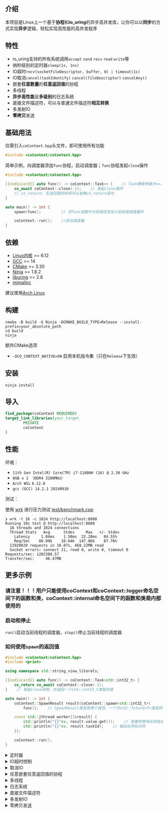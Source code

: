 ## 介绍

本项目是Linux上一个基于**协程**和**io_uring**的异步高并发库，让你可以以**同步**的方式实现**异步**逻辑，轻松实现高性能的高并发程序

## 特性

- io_uring支持的所有系统调用`accept` `send` `recv` `read` `write`等
- 纳秒级别的定时器`sleep(1s, 1ns)`
- IO超时`recv(socketFileDescriptor, buffer, 0) | timeout(1s)`
- IO取消`cancel(taskIdentify)` `cancel(fileDescriptor)` `cancelAny()`
- 嵌套**任意数量**的**任意返回值**的协程
- 多线程
- **异步高性能**且**多级别**的日志系统
- 直接文件描述符，可以与普通文件描述符**相互转换**
- 多发射IO
- **零拷贝**发送

## 基础用法

仅需引入`coContext.hpp`头文件，即可使用所有功能

```c++
#include <coContext/coContext.hpp> 
```

简单示例，向调度器添加`func`协程，启动调度器；`func`协程发起`close`操作

```c++
#include <coContext/coContext.hpp>

[[nodiscard]] auto func() -> coContext::Task<> {    // Task模板参数为<>，表示该协程不返回任何值
    co_await coContext::close(-1);    // 发起close操作
    // co_return; 无返回值的协程可以省略co_return语句
}

auto main() -> int {
    spawn(func);         // 将func函数作为协程任务加入到协程调度器中

    coContext::run();    //启动调度器
}
```

## 依赖

- [Linux内核](https://www.kernel.org) >= 6.12
- [GCC](https://gcc.gnu.org) >= 14
- [CMake](https://cmake.org) >= 3.30
- [Ninja](https://ninja-build.org) >= 1.8.2
- [liburing](https://github.com/axboe/liburing) >= 2.8
- [mimalloc](https://github.com/microsoft/mimalloc)

建议使用[Arch Linux](https://archlinux.org)

## 构建

```shell
cmake -B build -G Ninja -DCMAKE_BUILD_TYPE=Release --install-prefix=your_absolute_path
cd build
ninja
```

额外CMake选项

- `-DCO_CONTEXT_NATIVE=ON` 启用本机指令集（只在`Release`下生效）

## 安装

```shell
ninja install
```

## 导入

```cmake
find_package(coContext REQUIRED)
target_link_libraries(your_target
        PRIVATE
        coContext
)
```

## 性能

环境：

- `11th Gen Intel(R) Core(TM) i7-11800H (16) @ 2.30 GHz`
- `8GB x 2 （DDR4 3200MHz）`
- `Arch WSL` `6.12.8`
- `gcc (GCC) 14.2.1 20240910`

测试：

使用 [wrk](https://github.com/wg/wrk)
进行压力测试 [test/benchmark.cpp](https://github.com/AomaYple/coContext/blob/main/test/benchmark.cpp)

```
❯ wrk -t 16 -c 1024 http://localhost:8080
Running 10s test @ http://localhost:8080
  16 threads and 1024 connections
  Thread Stats   Avg      Stdev     Max   +/- Stdev
    Latency     1.04ms    1.50ms  22.28ms   84.55%
    Req/Sec    80.99k    10.64k  147.06k    87.76%
  12920020 requests in 10.07s, 468.22MB read
  Socket errors: connect 21, read 0, write 0, timeout 0
Requests/sec: 1282388.57
Transfer/sec:     46.47MB
```

## 更多示例

### 请注意！！！用户只能使用coContext和coContext::logger命名空间下的函数和类，coContext::internal命名空间下的函数和类是内部使用的

### 启动和停止

`run()`启动当前线程的调度器，`stop()`停止当前线程的调度器

### 如何使用`spawn`的返回值

```c++
#include <coContext/coContext.hpp>
#include <print>

using namespace std::string_view_literals;

[[nodiscard]] auto func() -> coContext::Task<std::int32_t> {
    co_return co_await coContext::close(-1);
}    // 发起close调用，并返回一个std::int32_t类型的值

auto main() -> int {
    coContext::SpawnResult result{coContext::spawn<std::int32_t>(
        func)};    // SpawnResult类型有两个成员，一个为std::future<T>类型的任务返回值，这里T为std::int32_t，另一个为std::uint64_t类型的任务标识符

    const std::jthread worker{[&result] {
        std::println("{}"sv, result.value.get());    // 阻塞地等待任务结束，并输出任务返回值
        std::println("{}"sv, result.taskId);    // 输出任务标识符
    }};

    coContext::run();
}
```

<details>

<summary>定时器</summary>

```c++
[[nodiscard]] auto func() -> coContext::Task<> {
    std::println("{}"sv, co_await coContext::sleep(1s));
}    // 打印1秒定时的结果
```

</details>

<details>

<summary>IO超时控制</summary>

```c++
[[nodiscard]] auto func(const std::int32_t socketFileDescriptor) -> coContext::Task<> {
    std::pmr::vector<std::byte> buffer{1024};
    const std::int32_t result{
        co_await (coContext::receive(socketFileDescriptor, buffer, 0) | coContext::timeout(3s))};    // 限时3秒

    std::println("received: {}"sv, result);    // 打印接收到的字节数
}
```

</details>

<details>

<summary>取消IO</summary>

- 基于`taskId`取消任务中正在运行的io

```c++
[[nodiscard]] auto func() -> coContext::Task<> { co_await coContext::sleep(4s); }    // 发起一个4s的定时

[[nodiscard]] auto cancelFunc(const std::uint64_t taskId) -> coContext::Task<> {
    co_await coContext::cancel(taskId);    // 基于任务标识符取消任务中正在运行的io
}
```

- 基于文件描述符取消io

```c++
[[nodiscard]] auto cancelFunc(const std::int32_t socketFileDescriptor) -> coContext::Task<> {
    co_await coContext::cancel(
        socketFileDescriptor,
        true);    // 第二个参数为默认为false，为true时，会取消该文件描述符上的所有io，否则只取消第一个io
}
```

- 取消所有IO

```c++
[[nodiscard]] auto func() -> coContext::Task<> { co_await coContext::cancelAny(); }
```

并且，支持同步取消版本`syncCancel`，用法与`cancel`相同
</details>

<details>

<summary>任意嵌套任意返回值的协程</summary>

```c++
[[nodiscard]] auto funcA() -> coContext::Task<std::int32_t> {    // 返回值为std::int32_t类型
    const std::int32_t result{co_await coContext::close(-1)};    // 发起close调用

    co_return result + 3;    // 返回result + 3
}

[[nodiscard]] auto func() -> coContext::Task<> {
    std::int32_t result{co_await funcA()};    // 调用funcA并等待返回值
    result += co_await funcA();    // 再次调用funcA并等待返回值

    std::println("{}"sv, result);    // 打印result
}
```

</details>

<details>

<summary>多线程</summary>

```c++
#include <coContext/coContext.hpp>

[[nodiscard]] auto func() -> coContext::Task<> { co_return; }    // 简短的协程函数

constexpr auto execute() {
    spawn(func);

    coContext::run();
}    // 添加协程并运行

auto main() -> int {
    std::pmr::vector<std::jthread> workers;
    for (std::uint8_t i{}; i != std::thread::hardware_concurrency() - 1; ++i)
        workers.emplace_back(execute);    // 循环创建线程

    execute();
}
```

</details> 

<details>

<summary>日志系统</summary>

- `Log`类为核心，支持流式运算符`<<`，支持`std::format`
- 多级别日志，`trace` `debug` `info` `warn` `error` `fatal`
- `logger::write`写入日志，`enableWrite`开启写入，`disableWrite`关闭写入
- `logger::getLevel`获取日志级别；`logger::setLevel`设置日志级别，小于该级别的日志将不会被写入，默认为`info`
- `logger::setOutputStream`设置输出流，类型为`std::ostream`, 默认为`std::clog`
- `logger::run`启动日志系统，`logger::stop`停止日志系统

```c++
constexpr auto writeLog(const std::source_location sourceLocation = std::source_location::current()) {
    coContext::logger::write(
        coContext::Log{coContext::Log::Level::info, std::pmr::string{"Hello, coContext!"sv}, sourceLocation});
}
```

</details>

<details>

<summary>直接文件描述符</summary>

- 优点
    - 直接文件描述符的操作开销较普通文件描述符更低，因为内核在操作开始时会抓取文件描述符引用计数，并在操作完成后丢弃它
    - 如果进程文件表是共享的（例如多线程程序），普通文件描述符的开销会更大

```c++
[[nodiscard]] auto func() -> coContext::Task<> {
    const std::int32_t directFileDescriptor{
        co_await coContext::openDirect("file"sv, O_RDONLY)};    // 以只读方式打开"file"文件, 并返回直接文件描述符
    std::println("open direct result: {}"sv, directFileDescriptor);    // 输出打开文件结果

    std::pmr::vector<std::byte> buffer{1024};
    const std::int32_t result{
        co_await (coContext::read(directFileDescriptor, buffer) |
                  coContext::direct())};    // 使用"coContext::direct()"标记以直接文件描述符方式读取文件

    std::println("read result: {}"sv, result);    // 输出读取结果
}
```

- 直接文件描述符必须以`closeDirect()`关闭
- 直接文件描述的IO操作必须以`direct()`标记
- 直接文件描述符可以通过`installDirect()`转换为普通文件描述符，普通文件描述符可以通过`toDirect()`转换为直接文件描述符
- 可以通过`directSocket` `acceptDirect` `multipleAcceptDirect` `openDirect`获得直接文件描述符
- 转换后的直接文件描述符和普通文件描述符**相互独立**

</details>

<details>

<summary>多发射IO</summary>

### 什么是多发射IO？就是只需发出一次请求，就可以多次接收到结果

- 优点
    - 减少了系统调用的次数
    - 减少了内核态和用户态的切换次数
    - 减少了内核态和用户态的数据拷贝次数
    - 减少了内核态和用户态的上下文切换次数
- 支持`multipleSleep` `multiplePoll` `multipleAccept` `multipleAcceptDirect` `multipleReceive` `multipleRead`

```c++
[[nodiscard]] auto normalClose(const std::int32_t socket) -> coContext::Task<> { co_await coContext::close(socket); }

[[nodiscard]] auto normalSend(const std::int32_t socket, const std::span<const std::byte> data) -> coContext::Task<> {
    if (const std::int32_t result{co_await coContext::send(socket, data, 0)}; result <= 0) spawn(normalClose, socket);
}

[[nodiscard]] constexpr auto receiveAction(const std::int32_t socket, const std::int32_t result,
                                           const std::span<const std::byte> data) {
    if (result > 0) spawn(normalSend, socket, data);    // 如果result大于0，就调用normalSend协程，将data作为参数传入
    else spawn(normalClose, socket);    // 否则调用normalClose协程，将socket作为参数传入
}

constexpr auto acceptAction(const std::int32_t socket, const std::int32_t result) {
    if (result >= 0) {
        spawn(
            coContext::multipleReceive,
            [result](const std::int32_t receiveResult, const std::span<const std::byte> data) {
                receiveAction(result, receiveResult, data);
            },
            result, 0, coContext::none());
        // 如果result大于等于0，就调用multipleReceive协程，将receiveAction作为回调函数传入，并利用lambda捕获result
        // coContext::none()表示不使用标记
        // 如果使用coContext::direct()则表示使用直接IO，使用coContext::timeout()则表示使用超时，并且可以组合使用
    } else spawn(normalClose, socket);
}

[[nodiscard]] auto multipleAccept(const std::int32_t socket) -> coContext::Task<> {
    co_await coContext::multipleAccept([socket](const std::int32_t result) { acceptAction(socket, result); }, socket,
                                       nullptr, nullptr, 0);
    // 阻塞地执行multipleAccept协程，将acceptAction作为回调函数传入，并利用lambda捕获socket
}
```

</details>

<details>

<summary>零拷贝发送</summary>

#### 什么是零拷贝发送？就是在数据传输过程中，避免拷贝数据。

- 优点
    - 避免了数据拷贝，提高了性能
- 缺点
    - 会尽量零拷贝，但无法保证零拷贝，可能会退回到拷贝
    - 需要数据量较大，建议在3000字节以上使用

```c++
constexpr auto zeroCopySendAction(const std::int32_t result) {
    std::println("zero copy send result: {}", result);    // 打印零拷贝发送结果
}

[[nodiscard]] auto zeroCopySend(const std::int32_t socket, const std::span<const std::byte> data) -> coContext::Task<> {
    co_await coContext::zeroCopySend(zeroCopySendAction, socket, data, 0);
    // 发起零拷贝发送请求，并注册一个回调函数，当发送完成时调用该回调函数
}
```

</details>